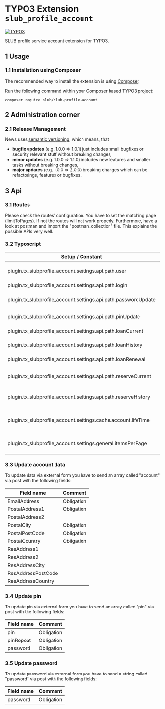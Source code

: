 # TYPO3 Extension `slub_profile_account`

[![TYPO3](https://img.shields.io/badge/TYPO3-11-orange.svg)](https://typo3.org/)

SLUB profile service account extension for TYPO3.

## 1 Usage

### 1.1 Installation using Composer

The recommended way to install the extension is using [Composer][1].

Run the following command within your Composer based TYPO3 project:

```
composer require slub/slub-profile-account
```

## 2 Administration corner

### 2.1 Release Management

News uses [semantic versioning][2], which means, that
* **bugfix updates** (e.g. 1.0.0 => 1.0.1) just includes small bugfixes or security relevant stuff without breaking changes,
* **minor updates** (e.g. 1.0.0 => 1.1.0) includes new features and smaller tasks without breaking changes,
* **major updates** (e.g. 1.0.0 => 2.0.0) breaking changes which can be refactorings, features or bugfixes.

## 3 Api

### 3.1 Routes

Please check the routes' configuration. You have to set the matching page (limitToPages). If not the routes will not work properly.
Furthermore, have a look at postman and import the "postman_collection" file. This explains the possible APIs very well.

### 3.2 Typoscript

| Setup / Constant                                               | Comment                         |
|----------------------------------------------------------------|---------------------------------|
| plugin.tx_slubprofile_account.settings.api.path.user           | Path to get user info / detail  |
| plugin.tx_slubprofile_account.settings.api.path.login          | Path to login                   |
| plugin.tx_slubprofile_account.settings.api.path.passwordUpdate | Path to change password         |
| plugin.tx_slubprofile_account.settings.api.path.pinUpdate      | Path to change pin              |
| plugin.tx_slubprofile_account.settings.api.path.loanCurrent    | Path to loan current            |
| plugin.tx_slubprofile_account.settings.api.path.loanHistory    | Path to loan history            |
| plugin.tx_slubprofile_account.settings.api.path.loanRenewal    | Path to loan loanRenewal        |
| plugin.tx_slubprofile_account.settings.api.path.reserveCurrent | Path to reserve current         |
| plugin.tx_slubprofile_account.settings.api.path.reserveHistory | Path to reserve history         |
| plugin.tx_slubprofile_account.settings.cache.account.lifeTime  | Life time to cache account data |
| plugin.tx_slubprofile_account.settings.general.itemsPerPage    | Items per page for pagination   |

### 3.3 Update account data

To update data via external form you have to send an array called "account" via post with the following fields:

| Field name         | Comment    |
|--------------------|------------|
| EmailAddress       | Obligation |
| PostalAddress1     | Obligation |
| PostalAddress2     |            |
| PostalCity         | Obligation |
| PostalPostCode     | Obligation |
| PostalCountry      | Obligation |
| ResAddress1        |            |
| ResAddress2        |            |
| ResAddressCity     |            |
| ResAddressPostCode |            |
| ResAddressCountry  |            |

### 3.4 Update pin

To update pin via external form you have to send an array called "pin" via post with the following fields:

| Field name | Comment    |
|------------|------------|
| pin        | Obligation |
| pinRepeat  | Obligation |
| password   | Obligation |

### 3.5 Update password

To update password via external form you have to send a string called "password" via post with the following fields:

| Field name | Comment    |
|------------|------------|
| password   | Obligation |

[1]: https://getcomposer.org/
[2]: https://semver.org/

